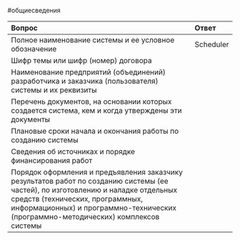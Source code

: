 #общиесведения

| Вопрос                                                                                                                                                                                                                                                      | Ответ     |
|:----------------------------------------------------------------------------------------------------------------------------------------------------------------------------------------------------------------------------------------------------------- |:--------- |
| Полное наименование системы и ее условное обозначение                                                                                                                                                                                                       | Scheduler |
| Шифр темы или шифр (номер) договора                                                                                                                                                                                                                         |           |
| Наименование предприятий (объединений) разработчика и заказчика (пользователя) системы и их реквизиты                                                                                                                                                       |           |
| Перечень документов, на основании которых создается система, кем и когда утверждены эти документы                                                                                                                                                           |           |
| Плановые сроки начала и окончания работы по созданию системы                                                                                                                                                                                                |           |
| Сведения об источниках и порядке финансирования работ                                                                                                                                                                                                       |           |
| Порядок оформления и предъявления заказчику результатов работ по созданию системы (ее частей), по изготовлению и наладке отдельных средств (технических, программных, информационных) и программно-технических (программно-методических) комплексов системы |           |

